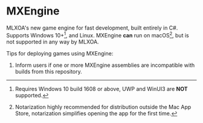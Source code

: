 # MXEngine
MLXOA's new game engine for fast development, built entirely in C#. Supports Windows 10+[^1], and Linux. MXEngine **can** run on macOS[^2], but is not supported in any way by MLXOA.

Tips for deploying games using MXEngine:
1. Inform users if one or more MXEngine assemblies are incompatible with builds from this repository.

[^1]: Requires Windows 10 build 1608 or above, UWP and WinUI3 are **NOT** supported.
[^2]: Notarization highly recommended for distribution outside the Mac App Store, notarization simplifies opening the app for the first time.